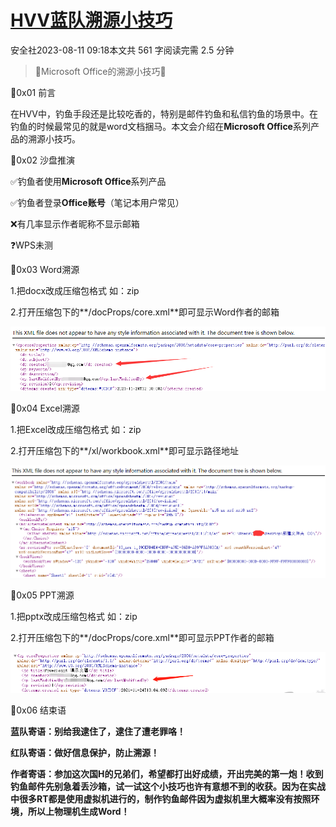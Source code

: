 [HVV蓝队溯源小技巧](https://mp.weixin.qq.com/s?__biz=MzkwMzUyNDIwMA==&mid=2247483864&idx=1&sn=08b721fa57f8c59c4d405d7f5eadfd9f)
========================================================================================================================

安全社2023-08-11 09:18本文共 561 字阅读完需 2.5 分钟

> 🔰Microsoft Office的溯源小技巧🔰

🔰0x01 前言

在HVV中，钓鱼手段还是比较吃香的，特别是邮件钓鱼和私信钓鱼的场景中。在钓鱼的时候最常见的就是word文档捆马。本文会介绍在**Microsoft Office**系列产品的溯源小技巧。

🔰0x02 沙盘推演

✅钓鱼者使用**Microsoft Office**系列产品

✅钓鱼者登录**Office账号**（笔记本用户常见）

❌有几率显示作者昵称不显示邮箱

❓WPS未测

🔰0x03 Word溯源

1.把docx改成压缩包格式 如：zip

2.打开压缩包下的**/docProps/core.xml**即可显示Word作者的邮箱

![图片](HVV%E8%93%9D%E9%98%9F%E6%BA%AF%E6%BA%90%E5%B0%8F%E6%8A%80%E5%B7%A7.assets/640.png)

🔰0x04 Excel溯源

1.把Excel改成压缩包格式 如：zip

2.打开压缩包下的**/xl/workbook.xml**即可显示路径地址

![图片](HVV%E8%93%9D%E9%98%9F%E6%BA%AF%E6%BA%90%E5%B0%8F%E6%8A%80%E5%B7%A7.assets/640-16919127283491.png)

🔰0x05 PPT溯源

1.把pptx改成压缩包格式 如：zip

2.打开压缩包下的**/docProps/core.xml**即可显示PPT作者的邮箱

![图片](HVV%E8%93%9D%E9%98%9F%E6%BA%AF%E6%BA%90%E5%B0%8F%E6%8A%80%E5%B7%A7.assets/640-16919127283492.png)

🔰0x06 结束语

**蓝队寄语：别给我逮住了，逮住了遭老罪咯！**

**红队寄语：做好信息保护，防止溯源！**

**作者寄语：参加这次国H的兄弟们，希望都打出好成绩，开出完美的第一炮！收到钓鱼邮件先别急着丢沙箱，试一试这个小技巧也许有意想不到的收获。因为在实战中很多RT都是使用虚拟机进行的，制作钓鱼邮件因为虚拟机里大概率没有按照环境，所以上物理机生成Word！**